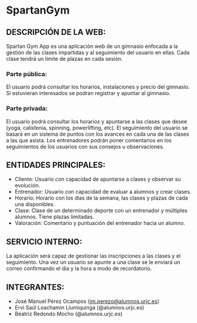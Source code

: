 # SpartanGym


## DESCRIPCIÓN DE LA WEB:

Spartan Gym App es una aplicación web de un gimnasio enfocada a la gestión de las clases impartidas y al seguimiento del usuario en ellas. Cada clase tendrá un límite de plazas en cada sesión. 

### Parte pública:

El usuario podrá consultar los horarios, instalaciones y precio del gimnasio. Si estuvieran interesados se podran registrar y apuntar al gimnasio. 

### Parte privada: 

El usuario podrá consultar los horarios y apuntarse a las clases que desee (yoga, calistenia, spinning, powerlifting, etc). El seguimiento del usuario se basará en un sistema de puntos con los avances en cada una de las clases a las que asista. Los entrenadores podrán poner comentarios en los seguimientos de los usuarios con sus consejos u observaciones.



## ENTIDADES PRINCIPALES:

* Cliente: Usuario con capacidad de apuntarse a clases y observar su evolución.
* Entrenador: Usuario con capacidad de evaluar a alumnos y crear clases.
* Horario: Horario con los días de la semana, las clases y plazas de cada una disponibles.
* Clase: Clase de un determinado deporte con un entrenador y múltiples alumnos. Tiene plazas limitadas.
* Valoración: Comentario y puntuación del entrenador hacia un alumno.



## SERVICIO INTERNO:

La aplicación será capaz de gestionar las inscripciones a las clases y el seguimiento. Una vez un usuario se apunte a una clase se le enviará un correo confirmando el dia y la hora a modo de recordatorio.



## INTEGRANTES:

* José Manuel Pérez Ocampos (jm.perezo@alumnos.urjc.es)
* Ervi Saúl Loachamin Llumiquinga (@alumnos.urjc.es)
* Beatriz Redondo Mocho (@alumnos.urjc.es)
